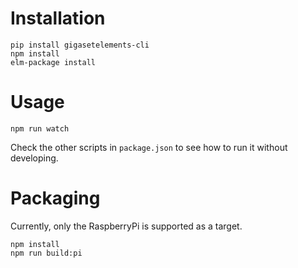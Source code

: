 # Installation

    pip install gigasetelements-cli
    npm install
    elm-package install
    
# Usage

    npm run watch

Check the other scripts in `package.json` to see how to run it without developing.

# Packaging

Currently, only the RaspberryPi is supported as a target.

    npm install
    npm run build:pi
